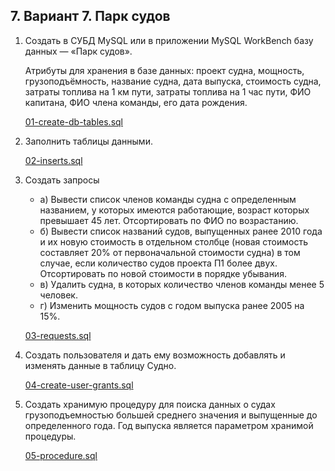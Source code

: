 ## 7. Вариант 7. Парк судов

1. Создать в СУБД MySQL или в приложении MySQL WorkBench базу данных — «Парк судов».

    Атрибуты для хранения в базе данных: проект судна, мощность, грузоподъёмность, название судна, дата выпуска, стоимость судна, затраты топлива на 1 км пути, затраты топлива на 1 час пути, ФИО капитана, ФИО члена команды, его дата рождения.

    [01-create-db-tables.sql](./01-create-db-tables.sql)

2. Заполнить таблицы данными.

    [02-inserts.sql](./02-inserts.sql)

3. Создать запросы
   - а) Вывести список членов команды судна с определенным названием, у которых имеются работающие, возраст которых превышает 45 лет. Отсортировать по ФИО по возрастанию.
   - б) Вывести список названий судов, выпущенных ранее 2010 года и их новую стоимость в отдельном столбце (новая стоимость составляет 20% от первоначальной стоимости судна) в том случае, если количество судов проекта П1 более двух. Отсортировать по новой стоимости в порядке убывания.
   - в) Удалить судна, в которых количество членов команды менее 5 человек.
   - г) Изменить мощность судов с годом выпуска ранее 2005 на 15%.

    [03-requests.sql](./03-requests.sql)

4. Создать пользователя и дать ему возможность добавлять и изменять данные в таблицу Судно.

    [04-create-user-grants.sql](./04-create-user-grants.sql)   

5. Создать хранимую процедуру для поиска данных о судах грузоподъемностью большей среднего значения и выпущенные до определенного года. Год выпуска является параметром хранимой процедуры.

    [05-procedure.sql](./05-procedure.sql)
